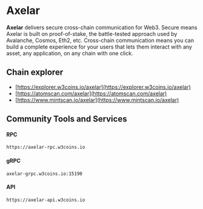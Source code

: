 # Axelar

**Axelar** delivers secure cross-chain communication for Web3. Secure means Axelar is built on proof-of-stake, the battle-tested approach used by Avalanche, Cosmos, Eth2, etc. Cross-chain communication means you can build a complete experience for your users that lets them interact with any asset, any application, on any chain with one click.

## **Chain explorer**

* [https://explorer.w3coins.io/axelar](https://explorer.w3coins.io/axelar)
* [https://atomscan.com/axelar](https://atomscan.com/axelar)
* [https://www.mintscan.io/axelar](https://www.mintscan.io/axelar)

## Community Tools and Services

#### **RPC**

```
https://axelar-rpc.w3coins.io
```

#### **gRPC**

```
axelar-grpc.w3coins.io:15190
```

#### **API**

```
https://axelar-api.w3coins.io
```
